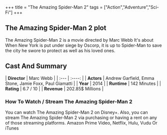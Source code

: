 +++
title = "The Amazing Spider-Man 2"
tags = ["Action","Adventure","Sci-Fi"]
+++
## The Amazing Spider-Man 2 plot
The Amazing Spider-Man 2 is a movie directed by Marc Webb It's about When New York is put under siege by Oscorp, it is up to Spider-Man to save the city he swore to protect as well as his loved ones.
## Cast And Summary
| **Director**      | Marc Webb |
    | :---        |    :----:   |
    |  **Actors** | Andrew Garfield, Emma Stone, Jamie Foxx, Paul Giamatti |
    | **Year**   | 2014    |
    |  **Runtime** | 142 Minutes |
    |  **Rating** | 6.7 / 10 | 
    |  **Revenue** | 202.85$ Millions |
### How To Watch / Stream The Amazing Spider-Man 2
You can watch The Amazing Spider-Man 2 on Disney+.
Also, you can stream The Amazing Spider-Man 2 via purchasing or having a rent on any of those streaming platforms.
Amazon Prime Video, Netflix, Hulu, Vudu Or iTunes